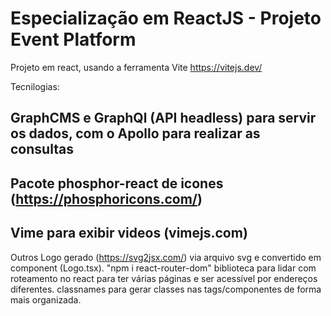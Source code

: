 # Especialização em ReactJS - Projeto Event Platform

Projeto em react, usando a ferramenta Vite
https://vitejs.dev/

Tecnilogias:
  ## GraphCMS e GraphQl (API headless) para servir os dados, com o Apollo para realizar as consultas
  ## Pacote phosphor-react de icones (https://phosphoricons.com/)
  ## Vime para exibir videos (vimejs.com)

Outros
  Logo gerado (https://svg2jsx.com/) via arquivo svg e convertido em component (Logo.tsx).
  "npm i react-router-dom" biblioteca para lidar com roteamento no react para ter várias páginas e ser acessível por endereços diferentes.
  classnames para gerar classes nas tags/componentes de forma mais organizada.
